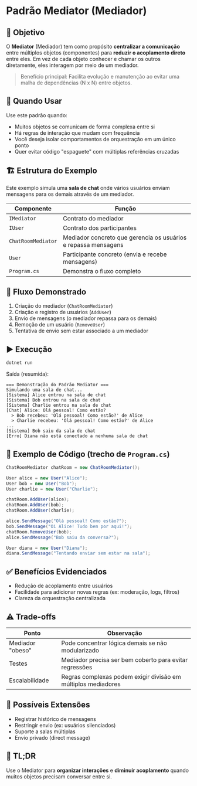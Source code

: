 # Padrão Mediator (Mediador)

## 🎯 Objetivo
O **Mediator** (Mediador) tem como propósito **centralizar a comunicação** entre múltiplos objetos (componentes) para **reduzir o acoplamento direto** entre eles. Em vez de cada objeto conhecer e chamar os outros diretamente, eles interagem por meio de um mediador.

> Benefício principal: Facilita evolução e manutenção ao evitar uma malha de dependências (N x N) entre objetos.

## 🧠 Quando Usar
Use este padrão quando:
- Muitos objetos se comunicam de forma complexa entre si
- Há regras de interação que mudam com frequência
- Você deseja isolar comportamentos de orquestração em um único ponto
- Quer evitar código "espaguete" com múltiplas referências cruzadas

## 🏗️ Estrutura do Exemplo
Este exemplo simula uma **sala de chat** onde vários usuários enviam mensagens para os demais através de um mediador.

| Componente | Função |
|------------|--------|
| `IMediator` | Contrato do mediador |
| `IUser` | Contrato dos participantes |
| `ChatRoomMediator` | Mediador concreto que gerencia os usuários e repassa mensagens |
| `User` | Participante concreto (envia e recebe mensagens) |
| `Program.cs` | Demonstra o fluxo completo |

## 🔄 Fluxo Demonstrado
1. Criação do mediador (`ChatRoomMediator`)
2. Criação e registro de usuários (`AddUser`)
3. Envio de mensagens (o mediador repassa para os demais)
4. Remoção de um usuário (`RemoveUser`)
5. Tentativa de envio sem estar associado a um mediador

## ▶️ Execução
```bash
dotnet run
```

Saída (resumida):
```
=== Demonstração do Padrão Mediator ===
Simulando uma sala de chat...
[Sistema] Alice entrou na sala de chat
[Sistema] Bob entrou na sala de chat
[Sistema] Charlie entrou na sala de chat
[Chat] Alice: Olá pessoal! Como estão?
  > Bob recebeu: 'Olá pessoal! Como estão?' de Alice
  > Charlie recebeu: 'Olá pessoal! Como estão?' de Alice
...
[Sistema] Bob saiu da sala de chat
[Erro] Diana não está conectado a nenhuma sala de chat
```

## 🧪 Exemplo de Código (trecho de `Program.cs`)
```csharp
ChatRoomMediator chatRoom = new ChatRoomMediator();

User alice = new User("Alice");
User bob = new User("Bob");
User charlie = new User("Charlie");

chatRoom.AddUser(alice);
chatRoom.AddUser(bob);
chatRoom.AddUser(charlie);

alice.SendMessage("Olá pessoal! Como estão?");
bob.SendMessage("Oi Alice! Tudo bem por aqui!");
chatRoom.RemoveUser(bob);
alice.SendMessage("Bob saiu da conversa?");

User diana = new User("Diana");
diana.SendMessage("Tentando enviar sem estar na sala");
```

## ✅ Benefícios Evidenciados
- Redução de acoplamento entre usuários
- Facilidade para adicionar novas regras (ex: moderação, logs, filtros)
- Clareza da orquestração centralizada

## ⚠️ Trade-offs
| Ponto | Observação |
|-------|------------|
| Mediador "obeso" | Pode concentrar lógica demais se não modularizado |
| Testes | Mediador precisa ser bem coberto para evitar regressões |
| Escalabilidade | Regras complexas podem exigir divisão em múltiplos mediadores |

## 🔧 Possíveis Extensões
- Registrar histórico de mensagens
- Restringir envio (ex: usuários silenciados)
- Suporte a salas múltiplas
- Envio privado (direct message)

## 📌 TL;DR
Use o Mediator para **organizar interações** e **diminuir acoplamento** quando muitos objetos precisam conversar entre si.